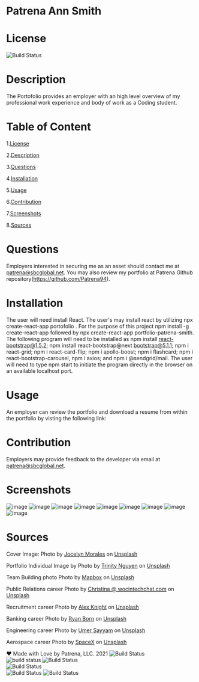 # Patrena Ann Smith 
 
# License
   
![Build Status](https://img.shields.io/github/license/Patrena94/portfolio-patrena-smith)  


 # Description
 The Portofolio provides an employer with an high level overview of my professional work experience and body of work as a Coding student.  


 # Table of Content 
 1.[License](#License)

 2.[Description](#Description)

 3.[Questions](#Questions)

 4.[Installation](#Installation)

 5.[Usage](#Usage)

 6.[Contribution](#Contribution)

 7.[Screenshots](#Screenshots)

 8.[Sources](#Sources)

 # Questions  

 Employers interested in securing me as an asset should contact me at patrena@sbcglobal.net.  You may also review my portfolio at Patrena Github repository(https://github.com/Patrena94).
 

 
# Installation
 The user will need install React.  The user's may install react by utilizing npx create-react-app portofolio <app name>. For the purpose of this project npm install -g create-react-app followed by npx create-react-app portfolio-patrena-smith.  The following program will need to be installed as npm install react-bootstrap@1.5.2; npm install react-bootstrap@next bootstrap@5.1.1; npm i react-grid; npm i react-card-flip; npm i apollo-boost; npm i flashcard; npm i react-bootstrap-carousel, npm i axios; and npm i @sendgrid/mail.  The user will need to type npm start to initiate the program directly in the browser on an available localhost port.

# Usage
 
 An employer can review the portfolio and download a resume from within the portfolio by visting the following link: 


# Contribution
Employers may provide feedback to the developer via email at patrena@sbcglobal.net.
 

# Screenshots

![image](https://user-images.githubusercontent.com/83892241/136703995-b85dd415-6829-41e5-9cb6-7ecbffddd3f0.png)
![image](https://user-images.githubusercontent.com/83892241/136704014-c7791cb0-2892-4243-ad70-bd2326f97453.png)
![image](https://user-images.githubusercontent.com/83892241/136704050-f18068d1-c132-4237-82c1-5de31e11c0df.png)
![image](https://user-images.githubusercontent.com/83892241/136704081-760a14c1-d02e-4373-ac62-556da7a4b40f.png)
![image](https://user-images.githubusercontent.com/83892241/136704098-25de0738-e439-441c-a013-bf6542e6e180.png)
![image](https://user-images.githubusercontent.com/83892241/136704112-4263e93b-e438-4f03-8581-7998076de37a.png)
![image](https://user-images.githubusercontent.com/83892241/136704121-ccee9324-27a1-4f97-adcd-1b486d9a7d80.png)
![image](https://user-images.githubusercontent.com/83892241/136704128-f83d2cbc-64eb-40a6-9e03-9d1fe6cecee5.png)
![image](https://user-images.githubusercontent.com/83892241/136704135-85fa5db3-6006-4039-b91a-eb764ee91027.png)

# Sources

Cover Image: Photo by <a href="https://unsplash.com/@molnj?utm_source=unsplash&utm_medium=referral&utm_content=creditCopyText">Jocelyn Morales</a> on <a href="https://unsplash.com/t/nature?utm_source=unsplash&utm_medium=referral&utm_content=creditCopyText">Unsplash</a>

Portfolio Individual Image by Photo by <a href="https://unsplash.com/@trinwin?utm_source=unsplash&utm_medium=referral&utm_content=creditCopyText">Trinity Nguyen</a> on <a href="https://unsplash.com/t/business-work?utm_source=unsplash&utm_medium=referral&utm_content=creditCopyText">Unsplash</a>

Team Building photo Photo by <a href="https://unsplash.com/@mapbox?utm_source=unsplash&utm_medium=referral&utm_content=creditCopyText">Mapbox</a> on <a href="https://unsplash.com/s/photos/teamwork?utm_source=unsplash&utm_medium=referral&utm_content=creditCopyText">Unsplash</a>

Public Relations career Photo by <a href="https://unsplash.com/@wocintechchat?utm_source=unsplash&utm_medium=referral&utm_content=creditCopyText">Christina @ wocintechchat.com</a> on <a href="https://unsplash.com/s/photos/insurance?utm_source=unsplash&utm_medium=referral&utm_content=creditCopyText">Unsplash</a>
  
Recruitment career Photo by <a href="https://unsplash.com/@agk42?utm_source=unsplash&utm_medium=referral&utm_content=creditCopyText">Alex Knight</a> on <a href="https://unsplash.com/s/photos/healthcare?utm_source=unsplash&utm_medium=referral&utm_content=creditCopyText">Unsplash</a>
  
Banking career Photo by <a href="https://unsplash.com/@b0rno?utm_source=unsplash&utm_medium=referral&utm_content=creditCopyText">Ryan Born</a> on <a href="https://unsplash.com/s/photos/bank?utm_source=unsplash&utm_medium=referral&utm_content=creditCopyText">Unsplash</a>
   
Engineering career Photo by <a href="https://unsplash.com/@sayyam197?utm_source=unsplash&utm_medium=referral&utm_content=creditCopyText">Umer Sayyam</a> on <a href="https://unsplash.com/s/photos/bridges?utm_source=unsplash&utm_medium=referral&utm_content=creditCopyText">Unsplash</a>

 Aerospace career Photo by <a href="https://unsplash.com/@spacex?utm_source=unsplash&utm_medium=referral&utm_content=creditCopyText">SpaceX</a> on <a href="https://unsplash.com/s/photos/aerospace?utm_source=unsplash&utm_medium=referral&utm_content=creditCopyText">Unsplash</a>
  

❤️ Made with Love by Patrena, LLC. 2021
![Build Status](https://img.shields.io/github/languages/top/Patrena94/Smith-Corporation-Work-Scheduler)  
![build status](https://img.shields.io/github/languages/top/Patrena94/Mobile-Drive-in-Theater)
![Build Status](https://img.shields.io/github/languages/top/Patrena94/Multi-City-Weather-Dashboard)  
![Build Status](https://img.shields.io/github/languages/top/Patrena94/patrena-ann-smith-portfolio)  
![Build Status](https://img.shields.io/github/languages/top/Patrena94/PS-Corp-Budget-Tracker)
![Build Status](https://img.shields.io/github/languages/top/Patrena94/stack-underflow)  

